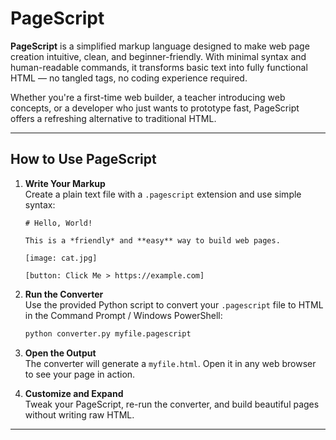 # PageScript

**PageScript** is a simplified markup language designed to make web page creation intuitive, clean, and beginner-friendly. With minimal syntax and human-readable commands, it transforms basic text into fully functional HTML — no tangled tags, no coding experience required.

Whether you're a first-time web builder, a teacher introducing web concepts, or a developer who just wants to prototype fast, PageScript offers a refreshing alternative to traditional HTML.

---

## How to Use PageScript

1. **Write Your Markup**  
   Create a plain text file with a `.pagescript` extension and use simple syntax:
   ```
   # Hello, World!

   This is a *friendly* and **easy** way to build web pages.

   [image: cat.jpg]

   [button: Click Me > https://example.com]
   ```

2. **Run the Converter**  
   Use the provided Python script to convert your `.pagescript` file to HTML in the Command Prompt / Windows PowerShell:
   ```bash
   python converter.py myfile.pagescript
   ```

3. **Open the Output**  
   The converter will generate a `myfile.html`. Open it in any web browser to see your page in action.

4. **Customize and Expand**  
   Tweak your PageScript, re-run the converter, and build beautiful pages without writing raw HTML.

---
